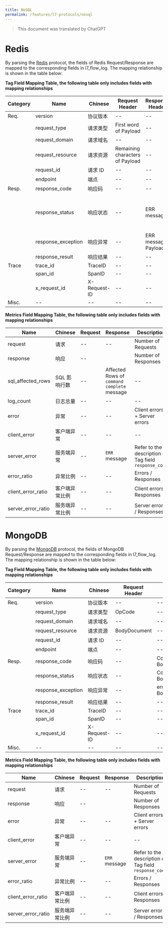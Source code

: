 ```yaml
---
title: NoSQL
permalink: /features/l7-protocols/nosql
---
```


> This document was translated by ChatGPT

# Redis

By parsing the [Redis](https://redis.io/docs/reference/protocol-spec/) protocol, the fields of Redis Request/Response are mapped to the corresponding fields in l7_flow_log. The mapping relationship is shown in the table below:

**Tag Field Mapping Table, the following table only includes fields with mapping relationships**

| Category | Name               | Chinese      | Request Header   | Response Header  | Description                               |
| -------- | ------------------ | ------------ | ---------------- | ---------------- | ----------------------------------------- |
| Req.     | version            | 协议版本     | --               | --               | --                                        |
|          | request_type       | 请求类型     | First word of Payload | --               | --                                        |
|          | request_domain     | 请求域名     | --               | --               | --                                        |
|          | request_resource   | 请求资源     | Remaining characters of Payload | --               | --                                        |
|          | request_id         | 请求 ID      | --               | --               | --                                        |
|          | endpoint           | 端点         | --               | --               | --                                        |
| Resp.    | response_code      | 响应码       | --               | --               | --                                        |
|          | response_status    | 响应状态     | --               | ERR message      | Normal: No `ERR` message; Server error: ERR message |
|          | response_exception | 响应异常     | --               | ERR message Payload | --                                        |
|          | response_result    | 响应结果     | --               | --               | --                                        |
| Trace    | trace_id           | TraceID      | --               | --               | --                                        |
|          | span_id            | SpanID       | --               | --               | --                                        |
|          | x_request_id       | X-Request-ID | --               | --               | --                                        |
| Misc.    | --                 | --           | --               | --               | --                                        |

**Metrics Field Mapping Table, the following table only includes fields with mapping relationships**

| Name               | Chinese        | Request | Response                                | Description                            |
| ------------------ | -------------- | ------- | --------------------------------------- | -------------------------------------- |
| request            | 请求           | --      | --                                      | Number of Requests                     |
| response           | 响应           | --      |                                         | Number of Responses                    |
| sql_affected_rows  | SQL 影响行数   | --      | Affected Rows of `command complete` message | --                                 |
| log_count          | 日志总量       | --      | --                                      | --                                     |
| error              | 异常           | --      | --                                      | Client errors + Server errors          |
| client_error       | 客户端异常     | --      | --                                      | --                                     |
| server_error       | 服务端异常     | --      | `ERR` message                           | Refer to the description of Tag field `response_code` |
| error_ratio        | 异常比例       | --      | --                                      | Errors / Responses                     |
| client_error_ratio | 客户端异常比例 | --      | --                                      | Client errors / Responses              |
| server_error_ratio | 服务端异常比例 | --      | --                                      | Server errors / Responses              |

# MongoDB

By parsing the [MongoDB](https://www.mongodb.com/docs/manual/reference/mongodb-wire-protocol/) protocol, the fields of MongoDB Request/Response are mapped to the corresponding fields in l7_flow_log. The mapping relationship is shown in the table below:

**Tag Field Mapping Table, the following table only includes fields with mapping relationships**

| Category | Name               | Chinese      | Request Header | Response Header        | Description      |
| -------- | ------------------ | ------------ | -------------- | ---------------------- | ---------------- |
| Req.     | version            | 协议版本     | --             | --                     | --               |
|          | request_type       | 请求类型     | OpCode         | --                     | --               |
|          | request_domain     | 请求域名     | --             | --                     | --               |
|          | request_resource   | 请求资源     | BodyDocument   | --                     | --               |
|          | request_id         | 请求 ID      | --             | --                     | --               |
|          | endpoint           | 端点         | --             | --                     | --               |
| Resp.    | response_code      | 响应码       | --             | Code of BodyDocument   | --               |
|          | response_status    | 响应状态     | --             | Code of BodyDocument   | Judged by Code   |
|          | response_exception | 响应异常     | --             | errmsg of BodyDocument | --               |
|          | response_result    | 响应结果     | --             | --                     | --               |
| Trace    | trace_id           | TraceID      | --             | --                     | --               |
|          | span_id            | SpanID       | --             | --                     | --               |
|          | x_request_id       | X-Request-ID | --             | --                     | --               |
| Misc.    | --                 | --           | --             | --                     | --               |

**Metrics Field Mapping Table, the following table only includes fields with mapping relationships**

| Name               | Chinese        | Request | Response  | Description                            |
| ------------------ | -------------- | ------- | --------- | -------------------------------------- |
| request            | 请求           | --      | --        | Number of Requests                     |
| response           | 响应           | --      |           | Number of Responses                    |
| error              | 异常           | --      | --        | Client errors + Server errors          |
| client_error       | 客户端异常     | --      | --        | --                                     |
| server_error       | 服务端异常     | --      | `ERR` message | Refer to the description of Tag field `response_code` |
| error_ratio        | 异常比例       | --      | --        | Errors / Responses                     |
| client_error_ratio | 客户端异常比例 | --      | --        | Client errors / Responses              |
| server_error_ratio | 服务端异常比例 | --      | --        | Server errors / Responses              |